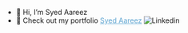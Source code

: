 - 👋 Hi, I’m Syed Aareez
- 👀 Check out my portfolio <a href="https://syedaareez.vercel.app/" style="color:#5ea5d1; ">Syed Aareez</a>
<a href="https://www.linkedin.com/in/syed-aareez-63414b197/" style="text-decoration:none;"><img src="https://img.shields.io/badge/LinkedIn-blue?style=for-the-badge&logo=linkedin&logoColor=white" alt="Linkedin"/></a>

<!---
syedaareez/syedaareez is a ✨ special ✨ repository because its `README.md` (this file) appears on your GitHub profile.
You can click the Preview link to take a look at your changes.
--->

